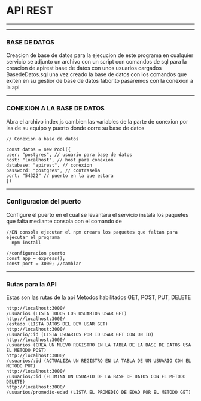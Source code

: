 # API REST
--------

* * *

### BASE DE DATOS

Creacion de base de datos para la ejecucion de este programa en cualquier servicio se adjunto un archivo con un script con comandos de sql para la creacion de apirest base de datos con unos usuarios cargados BasedeDatos.sql una vez creado la base de datos con los comandos que exiten en su gestior de base de datos faborito pasaremos con la conexion a la api

* * *

### CONEXION A LA BASE DE DATOS

Abra el archivo index.js cambien las variables de la parte de conexion por las de su equipo y puerto donde corre su base de datos

```plaintext
// Conexion a base de datos

const datos = new Pool({
user: "postgres", // usuario para base de datos
host: "localhost", // host para conexion
database: "apirest", // conexion
password: "postgres", // contraseña
port: "54322" // puerto en la que estara
})
```

* * *

### Configuracion del puerto

Configure el puerto en el cual se levantara el servicio instala los paquetes que falta mediante consola con el comando de

```plaintext
//EN consola ejecutar el npm creara los paquetes que faltan para ejecutar el programa
  npm install 
```

```plaintext
//configuracion puerto
const app = express();
const port = 3000; //cambiar
```

* * *

### Rutas para la API

Estas son las rutas de la api Metodos habilitados GET, POST, PUT, DELETE

```plaintext
http://localhost:3000/
/usuarios (LISTA TODOS LOS USUARIOS USAR GET)
http://localhost:3000/
/estado (LISTA DATOS DEL DEV USAR GET)
http://localhost:3000/
/usuario/:id (LISTA USUARIOS POR ID USAR GET CON UN ID)
http://localhost:3000/
/usuarios (CREA UN NUEVO REGISTRO EN LA TABLA DE LA BASE DE DATOS USA EL METODO POST)
http://localhost:3000/
/usuarios/:id (ACTUALIZA UN REGISTRO EN LA TABLA DE UN USUARIO CON EL METODO PUT)
http://localhost:3000/
/usuarios/:id (ELIMINA UN USUARIO DE LA BASE DE DATOS CON EL METODO DELETE)
http://localhost:3000/
/usuarios/promedio-edad (LISTA EL PROMEDIO DE EDAD POR EL METODO GET)
```